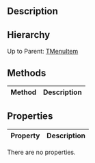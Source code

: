 ## Description

## Hierarchy
Up to Parent: [TMenuItem](TMenuItem)

## Methods
| Method | Description |
| ------------- | ------------- |

## Properties
| Property | Description |
| ------------- | ------------- |
There are no properties.
